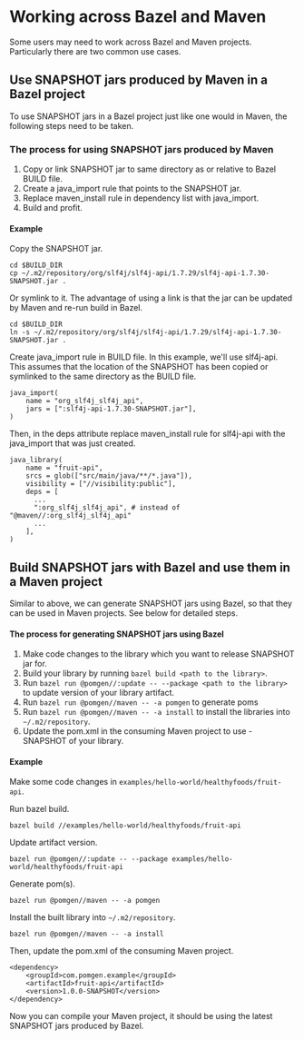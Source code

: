 # Working across Bazel and Maven

Some users may need to work across Bazel and Maven projects. Particularly there are two common use cases.

## Use SNAPSHOT jars produced by Maven in a Bazel project

To use SNAPSHOT jars in a Bazel project just like one would in Maven, the following steps need to be taken.

### The process for using SNAPSHOT jars produced by Maven

1. Copy or link SNAPSHOT jar to same directory as or relative to Bazel BUILD file.
2. Create a java_import rule that points to the SNAPSHOT jar.
3. Replace maven_install rule in dependency list with java_import.
4. Build and profit.

#### Example
Copy the SNAPSHOT jar.
```
cd $BUILD_DIR
cp ~/.m2/repository/org/slf4j/slf4j-api/1.7.29/slf4j-api-1.7.30-SNAPSHOT.jar .
```
Or symlink to it. The advantage of using a link is that the jar can be updated by Maven and re-run build in Bazel.
```
cd $BUILD_DIR
ln -s ~/.m2/repository/org/slf4j/slf4j-api/1.7.29/slf4j-api-1.7.30-SNAPSHOT.jar .
```
Create java_import rule in BUILD file. In this example, we'll use slf4j-api. This assumes that the location of the SNAPSHOT has been copied or symlinked to the same directory as the BUILD file.
```
java_import(
    name = "org_slf4j_slf4j_api",
    jars = [":slf4j-api-1.7.30-SNAPSHOT.jar"],
)
```
Then, in the deps attribute replace maven_install rule for slf4j-api with the java_import that was just created.
```
java_library(
    name = "fruit-api",
    srcs = glob(["src/main/java/**/*.java"]),
    visibility = ["//visibility:public"],
    deps = [
      ...
      ":org_slf4j_slf4j_api", # instead of "@maven//:org_slf4j_slf4j_api"
      ...
    ],
)
```

## Build SNAPSHOT jars with Bazel and use them in a Maven project
Similar to above, we can generate SNAPSHOT jars using Bazel, so that they can be used in Maven projects. See below for detailed steps.

#### The process for generating SNAPSHOT jars using Bazel
1. Make code changes to the library which you want to release SNAPSHOT jar for.
2. Build your library by running `bazel build <path to the library>`.
3. Run `bazel run @pomgen//:update -- --package <path to the library>` to update version of your library artifact.
4. Run `bazel run @pomgen//maven -- -a pomgen` to generate poms
5. Run `bazel run @pomgen//maven -- -a install` to install the libraries into `~/.m2/repository`.
6. Update the pom.xml in the consuming Maven project to use <new version>-SNAPSHOT of your library.
 
#### Example
Make some code changes in `examples/hello-world/healthyfoods/fruit-api`.

Run bazel build.
```
bazel build //examples/hello-world/healthyfoods/fruit-api
```
Update artifact version.
```
bazel run @pomgen//:update -- --package examples/hello-world/healthyfoods/fruit-api
```
Generate pom(s).
```
bazel run @pomgen//maven -- -a pomgen
```
Install the built library into `~/.m2/repository`.
```
bazel run @pomgen//maven -- -a install
```
Then, update the pom.xml of the consuming Maven project.
```
<dependency>
    <groupId>com.pomgen.example</groupId>
    <artifactId>fruit-api</artifactId>
    <version>1.0.0-SNAPSHOT</version>
</dependency>
```
Now you can compile your Maven project, it should be using the latest SNAPSHOT jars produced by Bazel.